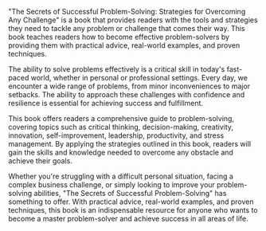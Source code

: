 "The Secrets of Successful Problem-Solving: Strategies for Overcoming Any Challenge" is a book that provides readers with the tools and strategies they need to tackle any problem or challenge that comes their way. This book teaches readers how to become effective problem-solvers by providing them with practical advice, real-world examples, and proven techniques.

The ability to solve problems effectively is a critical skill in today's fast-paced world, whether in personal or professional settings. Every day, we encounter a wide range of problems, from minor inconveniences to major setbacks. The ability to approach these challenges with confidence and resilience is essential for achieving success and fulfillment.

This book offers readers a comprehensive guide to problem-solving, covering topics such as critical thinking, decision-making, creativity, innovation, self-improvement, leadership, productivity, and stress management. By applying the strategies outlined in this book, readers will gain the skills and knowledge needed to overcome any obstacle and achieve their goals.

Whether you're struggling with a difficult personal situation, facing a complex business challenge, or simply looking to improve your problem-solving abilities, "The Secrets of Successful Problem-Solving" has something to offer. With practical advice, real-world examples, and proven techniques, this book is an indispensable resource for anyone who wants to become a master problem-solver and achieve success in all areas of life.
